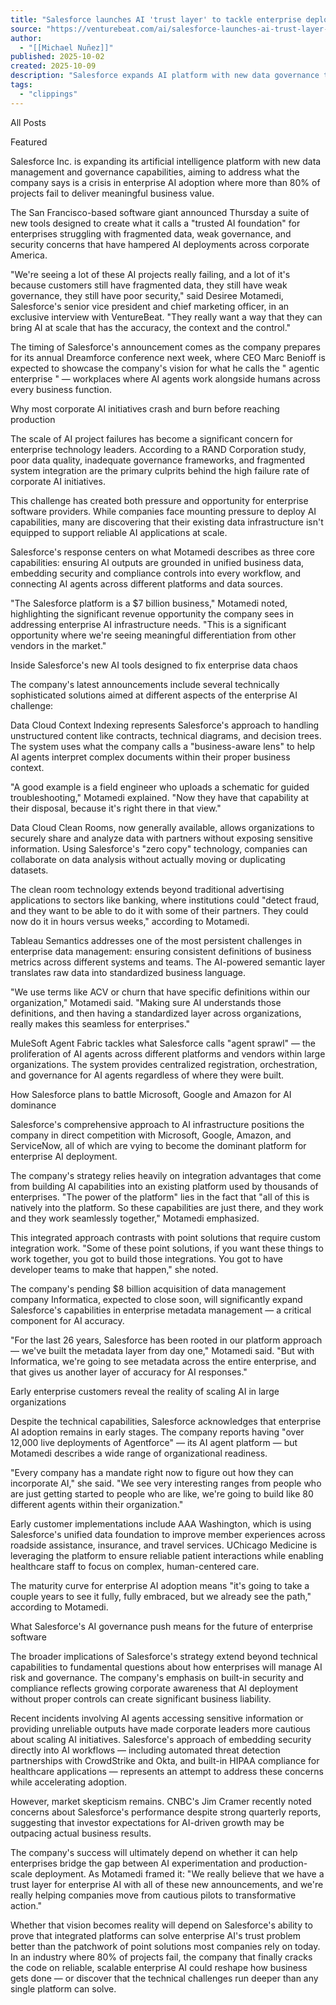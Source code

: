 ```yaml
---
title: "Salesforce launches AI 'trust layer' to tackle enterprise deployment failures plaguing 80% of projects"
source: "https://venturebeat.com/ai/salesforce-launches-ai-trust-layer-to-tackle-enterprise-deployment-failures?utm_source=Iterable&utm_medium=email&utm_campaign=AIWeekly-Iterable"
author:
  - "[[Michael Nuñez]]"
published: 2025-10-02
created: 2025-10-09
description: "Salesforce expands AI platform with new data governance tools as 80% of enterprise AI projects fail to deliver value, targeting $7 billion market opportunity."
tags:
  - "clippings"
---
```

All Posts

Featured

Salesforce Inc. is expanding its artificial intelligence platform with new data management and governance capabilities, aiming to address what the company says is a crisis in enterprise AI adoption where more than 80% of projects fail to deliver meaningful business value.

The San Francisco-based software giant announced Thursday a suite of new tools designed to create what it calls a "trusted AI foundation" for enterprises struggling with fragmented data, weak governance, and security concerns that have hampered AI deployments across corporate America.

"We're seeing a lot of these AI projects really failing, and a lot of it's because customers still have fragmented data, they still have weak governance, they still have poor security," said Desiree Motamedi, Salesforce's senior vice president and chief marketing officer, in an exclusive interview with VentureBeat. "They really want a way that they can bring AI at scale that has the accuracy, the context and the control."

The timing of Salesforce's announcement comes as the company prepares for its annual Dreamforce conference next week, where CEO Marc Benioff is expected to showcase the company's vision for what he calls the " agentic enterprise " — workplaces where AI agents work alongside humans across every business function.

Why most corporate AI initiatives crash and burn before reaching production

The scale of AI project failures has become a significant concern for enterprise technology leaders. According to a RAND Corporation study, poor data quality, inadequate governance frameworks, and fragmented system integration are the primary culprits behind the high failure rate of corporate AI initiatives.

This challenge has created both pressure and opportunity for enterprise software providers. While companies face mounting pressure to deploy AI capabilities, many are discovering that their existing data infrastructure isn't equipped to support reliable AI applications at scale.

Salesforce's response centers on what Motamedi describes as three core capabilities: ensuring AI outputs are grounded in unified business data, embedding security and compliance controls into every workflow, and connecting AI agents across different platforms and data sources.

"The Salesforce platform is a $7 billion business," Motamedi noted, highlighting the significant revenue opportunity the company sees in addressing enterprise AI infrastructure needs. "This is a significant opportunity where we're seeing meaningful differentiation from other vendors in the market."

Inside Salesforce's new AI tools designed to fix enterprise data chaos

The company's latest announcements include several technically sophisticated solutions aimed at different aspects of the enterprise AI challenge:

Data Cloud Context Indexing represents Salesforce's approach to handling unstructured content like contracts, technical diagrams, and decision trees. The system uses what the company calls a "business-aware lens" to help AI agents interpret complex documents within their proper business context.

"A good example is a field engineer who uploads a schematic for guided troubleshooting," Motamedi explained. "Now they have that capability at their disposal, because it's right there in that view."

Data Cloud Clean Rooms, now generally available, allows organizations to securely share and analyze data with partners without exposing sensitive information. Using Salesforce's "zero copy" technology, companies can collaborate on data analysis without actually moving or duplicating datasets.

The clean room technology extends beyond traditional advertising applications to sectors like banking, where institutions could "detect fraud, and they want to be able to do it with some of their partners. They could now do it in hours versus weeks," according to Motamedi.

Tableau Semantics addresses one of the most persistent challenges in enterprise data management: ensuring consistent definitions of business metrics across different systems and teams. The AI-powered semantic layer translates raw data into standardized business language.

"We use terms like ACV or churn that have specific definitions within our organization," Motamedi said. "Making sure AI understands those definitions, and then having a standardized layer across organizations, really makes this seamless for enterprises."

MuleSoft Agent Fabric tackles what Salesforce calls "agent sprawl" — the proliferation of AI agents across different platforms and vendors within large organizations. The system provides centralized registration, orchestration, and governance for AI agents regardless of where they were built.

How Salesforce plans to battle Microsoft, Google and Amazon for AI dominance

Salesforce's comprehensive approach to AI infrastructure positions the company in direct competition with Microsoft, Google, Amazon, and ServiceNow, all of which are vying to become the dominant platform for enterprise AI deployment.

The company's strategy relies heavily on integration advantages that come from building AI capabilities into an existing platform used by thousands of enterprises. "The power of the platform" lies in the fact that "all of this is natively into the platform. So these capabilities are just there, and they work and they work seamlessly together," Motamedi emphasized.

This integrated approach contrasts with point solutions that require custom integration work. "Some of these point solutions, if you want these things to work together, you got to build those integrations. You got to have developer teams to make that happen," she noted.

The company's pending $8 billion acquisition of data management company Informatica, expected to close soon, will significantly expand Salesforce's capabilities in enterprise metadata management — a critical component for AI accuracy.

"For the last 26 years, Salesforce has been rooted in our platform approach — we've built the metadata layer from day one," Motamedi said. "But with Informatica, we're going to see metadata across the entire enterprise, and that gives us another layer of accuracy for AI responses."

Early enterprise customers reveal the reality of scaling AI in large organizations

Despite the technical capabilities, Salesforce acknowledges that enterprise AI adoption remains in early stages. The company reports having "over 12,000 live deployments of Agentforce" — its AI agent platform — but Motamedi describes a wide range of organizational readiness.

"Every company has a mandate right now to figure out how they can incorporate AI," she said. "We see very interesting ranges from people who are just getting started to people who are like, we're going to build like 80 different agents within their organization."

Early customer implementations include AAA Washington, which is using Salesforce's unified data foundation to improve member experiences across roadside assistance, insurance, and travel services. UChicago Medicine is leveraging the platform to ensure reliable patient interactions while enabling healthcare staff to focus on complex, human-centered care.

The maturity curve for enterprise AI adoption means "it's going to take a couple years to see it fully, fully embraced, but we already see the path," according to Motamedi.

What Salesforce's AI governance push means for the future of enterprise software

The broader implications of Salesforce's strategy extend beyond technical capabilities to fundamental questions about how enterprises will manage AI risk and governance. The company's emphasis on built-in security and compliance reflects growing corporate awareness that AI deployment without proper controls can create significant business liability.

Recent incidents involving AI agents accessing sensitive information or providing unreliable outputs have made corporate leaders more cautious about scaling AI initiatives. Salesforce's approach of embedding security directly into AI workflows — including automated threat detection partnerships with CrowdStrike and Okta, and built-in HIPAA compliance for healthcare applications — represents an attempt to address these concerns while accelerating adoption.

However, market skepticism remains. CNBC's Jim Cramer recently noted concerns about Salesforce's performance despite strong quarterly reports, suggesting that investor expectations for AI-driven growth may be outpacing actual business results.

The company's success will ultimately depend on whether it can help enterprises bridge the gap between AI experimentation and production-scale deployment. As Motamedi framed it: "We really believe that we have a trust layer for enterprise AI with all of these new announcements, and we're really helping companies move from cautious pilots to transformative action."

Whether that vision becomes reality will depend on Salesforce's ability to prove that integrated platforms can solve enterprise AI's trust problem better than the patchwork of point solutions most companies rely on today. In an industry where 80% of projects fail, the company that finally cracks the code on reliable, scalable enterprise AI could reshape how business gets done — or discover that the technical challenges run deeper than any single platform can solve.